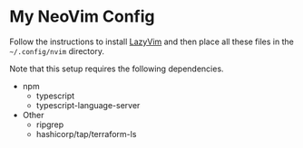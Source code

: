 # My NeoVim Config

Follow the instructions to install [LazyVim](https://www.lazyvim.org/installation) and then place all these files in the `~/.config/nvim` directory.

Note that this setup requires the following dependencies.

- npm
  - typescript
  - typescript-language-server
- Other
  - ripgrep
  - hashicorp/tap/terraform-ls

